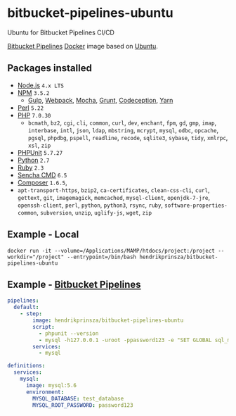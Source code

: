 # bitbucket-pipelines-ubuntu
Ubuntu for Bitbucket Pipelines CI/CD


[Bitbucket Pipelines](https://bitbucket.org/product/features/pipelines) [Docker](https://www.docker.com/) image based on [Ubuntu](https://hub.docker.com/_/ubuntu/).

## Packages installed
- [Node.js](https://nodejs.org/) `4.x LTS`
- [NPM](https://www.npmjs.com/) `3.5.2`
  - [Gulp](http://gulpjs.com/), [Webpack](https://webpack.github.io/), [Mocha](https://mochajs.org/), [Grunt](http://gruntjs.com/), [Codeception](https://codeception.com/), [Yarn](https://yarnpkg.com/)
- [Perl](https://www.perl.org/) `5.22`
- [PHP](http://www.php.net/) `7.0.30`
  -  `bcmath`, `bz2`, `cgi`, `cli`, `common`, `curl`, `dev`, `enchant`, `fpm`, `gd`, `gmp`, `imap`, `interbase`, `intl`, `json`, `ldap`, `mbstring`, `mcrypt`, `mysql`, `odbc`, `opcache`, `pgsql`, `phpdbg`, `pspell`, `readline`, `recode`, `sqlite3`, `sybase`, `tidy`, `xmlrpc`, `xsl`, `zip`
- [PHPUnit](https://phpunit.de/) `5.7.27`
- [Python](https://www.python.org/) `2.7`
- [Ruby](https://www.ruby-lang.org/) `2.3`
- [Sencha CMD](http://docs.sencha.com/cmd/) `6.5`
- [Composer](https://getcomposer.org/) `1.6.5`,
- `apt-transport-https`, `bzip2`, `ca-certificates`, `clean-css-cli`, `curl`, `gettext`, `git`, `imagemagick`, `memcached`, `mysql-client`, `openjdk-7-jre`, `openssh-client`, `perl`, `python`, `python3`, `rsync`, `ruby`, `software-properties-common`, `subversion`, `unzip`, `uglify-js`, `wget`, `zip`

## Example - Local
```SHELL
docker run -it --volume=/Applications/MAMP/htdocs/project:/project --workdir="/project" --entrypoint=/bin/bash hendrikprinsza/bitbucket-pipelines-ubuntu
```

## Example - [Bitbucket Pipelines](https://bitbucket.org/product/features/pipelines)
```YAML
pipelines:
  default:
    - step:
        image: hendrikprinsza/bitbucket-pipelines-ubuntu
        script:
          - phpunit --version
          - mysql -h127.0.0.1 -uroot -ppassword123 -e "SET GLOBAL sql_mode = 'NO_ENGINE_SUBSTITUTION';"
        services:
          - mysql

definitions:
  services:
    mysql:
      image: mysql:5.6
      environment:
        MYSQL_DATABASE: test_database
        MYSQL_ROOT_PASSWORD: password123
```
